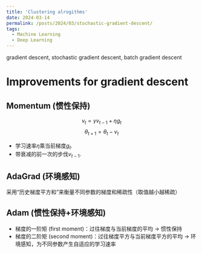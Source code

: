 ```yaml
---
title: 'Clustering alrogithms'
date: 2024-03-14
permalink: /posts/2024/03/stochastic-gradient-descent/
tags:
  - Machine Learning
  - Deep Learning
---
```


gradient descent, stochastic gradient descent, batch gradient descent

Improvements for gradient descent
======
Momentum (惯性保持)
------
$$v_t = \gamma v_{t-1}+ \eta g_t$$
$$\theta_{t+1} = \theta_{t}-v_t$$

- 学习速率$\eta$乘当前梯度$g_t$.
- 带衰减的前一次的步伐$v_{t-1}$.

AdaGrad (环境感知)
------
采用“历史梯度平方和”来衡量不同参数的梯度和稀疏性（取值越小越稀疏）

Adam (惯性保持+环境感知)
------
- 梯度的一阶矩 (first moment)：过往梯度与当前梯度的平均 -> 惯性保持
- 梯度的二阶矩 (second moment)：过往梯度平方与当前梯度平方的平均 -> 环境感知，为不同参数产生自适应的学习速率